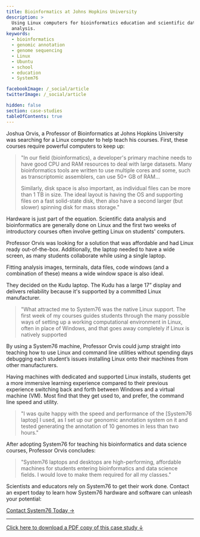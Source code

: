 ```yaml
---
title: Bioinformatics at Johns Hopkins University
description: >
  Using Linux computers for bioinformatics education and scientific data
  analysis.
keywords:
  - bioinformatics
  - genomic annotation
  - genome sequencing
  - Linux
  - Ubuntu
  - school
  - education
  - System76

facebookImage: /_social/article
twitterImage: /_social/article

hidden: false
section: case-studies
tableOfContents: true
---
```


Joshua Orvis, a Professor of Bioinformatics at Johns Hopkins University was
searching for a Linux computer to help teach his courses. First, these courses
require powerful computers to keep up:

> "In our field (bioinformatics), a developer's primary machine needs to have
> good CPU and RAM resources to deal with large datasets. Many bioinformatics
> tools are written to use multiple cores and some, such as transcriptomic
> assemblers, can use 50+ GB of RAM...
>
> Similarly, disk space is also important, as individual files can be more than
> 1 TB in size. The ideal layout is having the OS and supporting files on a fast
> solid-state disk, then also have a second larger (but slower) spinning disk
> for mass storage."

Hardware is just part of the equation. Scientific data analysis and
bioinformatics are generally done on Linux and the first two weeks of
introductory courses often involve getting Linux on students' computers.

Professor Orvis was looking for a solution that was affordable and had Linux
ready out-of-the-box. Additionally, the laptop needed to have a wide screen,
as many students collaborate while using a single laptop.

Fitting analysis images, terminals, data files, code windows (and a
combination of these) means a wide window space is also ideal.

They decided on the Kudu laptop. The Kudu has a large 17” display and delivers
reliability because it's supported by a committed Linux manufacturer.

> "What attracted me to System76 was the native Linux support. The first week
> of my courses guides students through the many possible ways of setting up a
> working computational environment in Linux, often in place of Windows, and
> that goes away completely if Linux is natively supported

By using a System76 machine, Professor Orvis could jump straight into
teaching how to use Linux and command line utilities without spending days
debugging each student’s issues installing Linux onto their machines from
other manufacturers.

Having machines with dedicated and supported Linux installs, students get a
more immersive learning experience compared to their previous experience
switching back and forth between Windows and a virtual machine (VM).  Most
find that they get used to, and prefer, the command line speed and utility.

> "I was quite happy with the speed and performance of the [System76 laptop] I
> used, as I set up our geonomic annotation system on it and tested generating
> the annotation of 10 genomes in less than two hours."

After adopting System76 for teaching his bioinformatics and data science
courses,  Professor Orvis concludes:

> "System76 laptops and desktops are high-performing, affordable machines for
> students entering bioinformatics and data science fields. I would love to
> make them required for all my classes."

Scientists and educators rely on System76 to get their work done. Contact an
expert today to learn how System76 hardware and software can unleash your
potential:

[Contact System76 Today →](https://system76.com/contact/)

---

[Click here to download a PDF copy of this case study ↓](https://github.com/system76/docs/raw/gh-pages/pdfs/case-studies/system76-case-study_bioinformatics-joshua-orvis-johns-hopkins.pdf)
